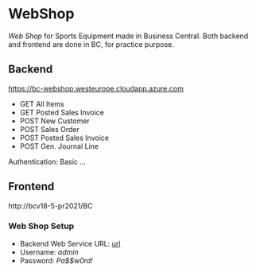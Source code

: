 # WebShop

*Web Shop* for Sports Equipment made in Business Central. 
Both backend and frontend are done in BC, for practice purpose.

## Backend
https://bc-webshop.westeurope.cloudapp.azure.com
- GET All Items
- GET Posted Sales Invoice
- POST New Customer
- POST Sales Order
- POST Posted Sales Invoice
- POST Gen. Journal Line

Authentication: Basic ...

## Frontend
http://bcv18-5-pr2021/BC

### Web Shop Setup
- Backend Web Service URL: [url](https://bc-webshop.westeurope.cloudapp.azure.com:7048/bc/api/beTerna/webShop/v1.0/companies(3adc449e-8621-ec11-bb76-000d3a29933c))
- Username: *admin*
- Password: *Pa$$w0rd!*
